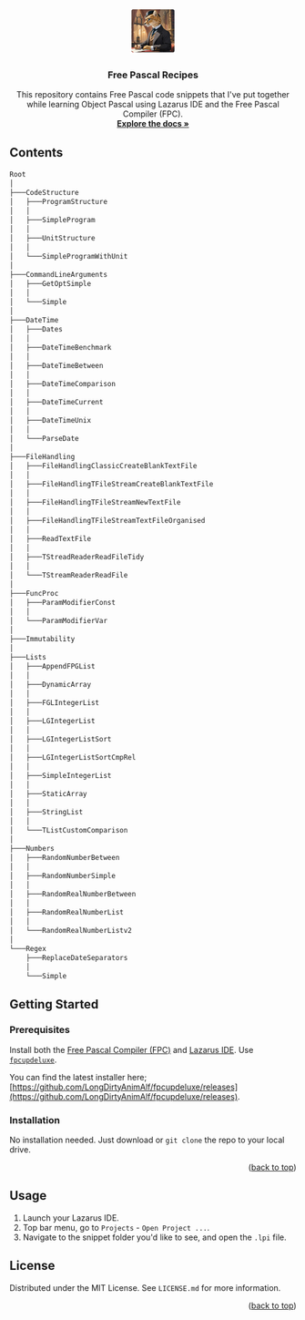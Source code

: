 <!-- Improved compatibility of back to top link: See: https://github.com/othneildrew/Best-README-Template/pull/73 -->
<a name="readme-top"></a>


<!-- PROJECT LOGO -->
<br />
<div align="center">
  <a href="https://github.com/ikelaiah/free-pascal-snippets">
    <img src="images/logo.png" alt="Logo" width="80" height="80">
  </a>

<h3 align="center">Free Pascal Recipes</h3>

  <p align="center">
    This repository contains Free Pascal code snippets that I've put together while learning Object Pascal using Lazarus IDE and the Free Pascal Compiler (FPC).
    <br />
    <a href="https://github.com/ikelaiah/free-pascal-snippets"><strong>Explore the docs »</strong></a>
    <br />
  </p>
</div>



## Contents

```
Root
│
├───CodeStructure
│   ├───ProgramStructure
│   │   
│   ├───SimpleProgram
│   │   
│   ├───UnitStructure
│   │   
│   └───SimpleProgramWithUnit
│       
├───CommandLineArguments
│   ├───GetOptSimple
│   │   
│   └───Simple
│       
├───DateTime
│   ├───Dates
│   │   
│   ├───DateTimeBenchmark
│   │   
│   ├───DateTimeBetween
│   │   
│   ├───DateTimeComparison
│   │   
│   ├───DateTimeCurrent
│   │   
│   ├───DateTimeUnix
│   │   
│   └───ParseDate
│       
├───FileHandling
│   ├───FileHandlingClassicCreateBlankTextFile
│   │   
│   ├───FileHandlingTFileStreamCreateBlankTextFile
│   │   
│   ├───FileHandlingTFileStreamNewTextFile
│   │   
│   ├───FileHandlingTFileStreamTextFileOrganised
│   │   
│   ├───ReadTextFile
│   │   
│   ├───TStreadReaderReadFileTidy
│   │   
│   └───TStreamReaderReadFile
│       
├───FuncProc
│   ├───ParamModifierConst
│   │   
│   └───ParamModifierVar
│       
├───Immutability
│   
├───Lists
│   ├───AppendFPGList
│   │   
│   ├───DynamicArray
│   │   
│   ├───FGLIntegerList
│   │   
│   ├───LGIntegerList
│   │   
│   ├───LGIntegerListSort
│   │   
│   ├───LGIntegerListSortCmpRel
│   │   
│   ├───SimpleIntegerList
│   │   
│   ├───StaticArray
│   │   
│   ├───StringList
│   │   
│   └───TListCustomComparison
│       
├───Numbers
│   ├───RandomNumberBetween
│   │   
│   ├───RandomNumberSimple
│   │   
│   ├───RandomRealNumberBetween
│   │   
│   ├───RandomRealNumberList
│   │   
│   └───RandomRealNumberListv2
│       
└───Regex
    ├───ReplaceDateSeparators
    │   
    └───Simple
```

## Getting Started

### Prerequisites

Install both the [Free Pascal Compiler (FPC)](https://www.freepascal.org) and [Lazarus IDE](https://www.lazarus-ide.org). Use [`fpcupdeluxe`](https://github.com/LongDirtyAnimAlf/fpcupdeluxe).

You can find the latest installer here; [https://github.com/LongDirtyAnimAlf/fpcupdeluxe/releases](https://github.com/LongDirtyAnimAlf/fpcupdeluxe/releases).

### Installation

No installation needed. Just download or `git clone` the repo to your local drive.

<p align="right">(<a href="#readme-top">back to top</a>)</p>


## Usage

1. Launch your Lazarus IDE.
2. Top bar menu, go to `Projects` - `Open Project ...`. 
3. Navigate to the snippet folder you'd like to see, and open the `.lpi` file.

## License

Distributed under the MIT License. See `LICENSE.md` for more information.

<p align="right">(<a href="#readme-top">back to top</a>)</p>